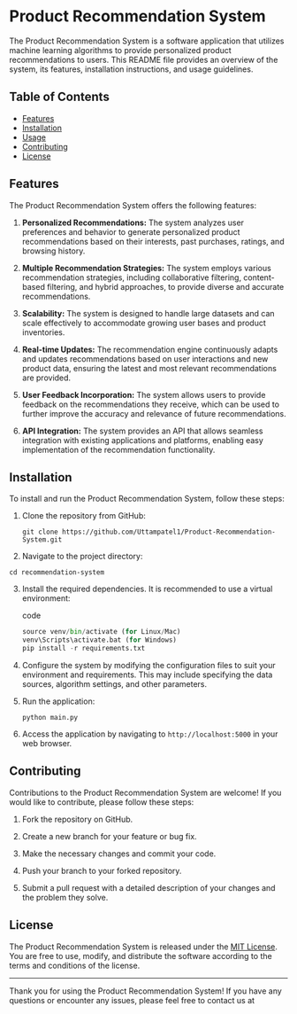 
# Product Recommendation System

The Product Recommendation System is a software application that utilizes machine learning algorithms to provide personalized product recommendations to users. This README file provides an overview of the system, its features, installation instructions, and usage guidelines.

## Table of Contents

-   [Features](#features)
-   [Installation](#installation)
-   [Usage](#usage)
-   [Contributing](#contributing)
-   [License](#license)

## Features

The Product Recommendation System offers the following features:

1.  **Personalized Recommendations:** The system analyzes user preferences and behavior to generate personalized product recommendations based on their interests, past purchases, ratings, and browsing history.
    
2.  **Multiple Recommendation Strategies:** The system employs various recommendation strategies, including collaborative filtering, content-based filtering, and hybrid approaches, to provide diverse and accurate recommendations.
    
3.  **Scalability:** The system is designed to handle large datasets and can scale effectively to accommodate growing user bases and product inventories.
    
4.  **Real-time Updates:** The recommendation engine continuously adapts and updates recommendations based on user interactions and new product data, ensuring the latest and most relevant recommendations are provided.
    
5.  **User Feedback Incorporation:** The system allows users to provide feedback on the recommendations they receive, which can be used to further improve the accuracy and relevance of future recommendations.
    
6.  **API Integration:** The system provides an API that allows seamless integration with existing applications and platforms, enabling easy implementation of the recommendation functionality.
    

## Installation

To install and run the Product Recommendation System, follow these steps:

1.  Clone the repository from GitHub:
    ```
    git clone https://github.com/Uttampatel1/Product-Recommendation-System.git
    ```
    
2.  Navigate to the project directory:
    
 
  ``` 
  cd recommendation-system
  ```
    
3.  Install the required dependencies. It is recommended to use a virtual environment:
    
    code
    
    ```python -m venv venv
    source venv/bin/activate (for Linux/Mac)
    venv\Scripts\activate.bat (for Windows)
    pip install -r requirements.txt
    ```
    
4.  Configure the system by modifying the configuration files to suit your environment and requirements. This may include specifying the data sources, algorithm settings, and other parameters.
    
5.  Run the application:
   
    ```
    python main.py
    ```
    
6.  Access the application by navigating to `http://localhost:5000` in your web browser.
    


## Contributing

Contributions to the Product Recommendation System are welcome! If you would like to contribute, please follow these steps:

1.  Fork the repository on GitHub.
    
2.  Create a new branch for your feature or bug fix.
    
3.  Make the necessary changes and commit your code.
    
4.  Push your branch to your forked repository.
    
5.  Submit a pull request with a detailed description of your changes and the problem they solve.
    

## License

The Product Recommendation System is released under the [MIT License](https://chat.openai.com/LICENSE). You are free to use, modify, and distribute the software according to the terms and conditions of the license.

----------

Thank you for using the Product Recommendation System! If you have any questions or encounter any issues, please feel free to contact us at
